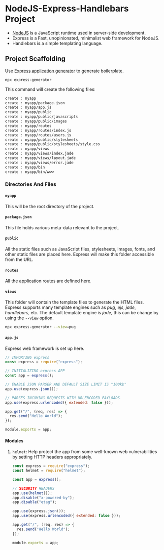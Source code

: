 # NodeJS-Express-Handlebars Project

- [NodeJS](./NodeJS) is a JavaScript runtime used in server-side development.
- Express is a Fast, unopinionated, minimalist web framework for NodeJS.
- Handlebars is a simple templating language.

## Project Scaffolding

Use [Express application generator](https://expressjs.com/en/starter/generator.html) to generate boilerplate.

```bash
npx express-generator
```

This command will create the following files:

```bash
create : myapp
create : myapp/package.json
create : myapp/app.js
create : myapp/public
create : myapp/public/javascripts
create : myapp/public/images
create : myapp/routes
create : myapp/routes/index.js
create : myapp/routes/users.js
create : myapp/public/stylesheets
create : myapp/public/stylesheets/style.css
create : myapp/views
create : myapp/views/index.jade
create : myapp/views/layout.jade
create : myapp/views/error.jade
create : myapp/bin
create : myapp/bin/www
```

### Directories And Files

#### `myapp`

This will be the root directory of the project.

#### `package.json`

This file holds various meta-data relevant to the project.

#### `public`

All the static files such as JavaScript files, stylesheets, images, fonts, and other static files are placed here.
Express will make this folder accessible from the URL.

#### `routes`

All the application routes are defined here.

#### `views`

This folder will contain the template files to generate the HTML files.
Express supports many template engines such as _pug_, _ejs_, _jade_, _handlebars_, etc.
The default template engine is _jade_, this can be change by using the `--view` option.

```bash
npx express-generator --view=pug
```

#### `app.js`

Express web framework is set up here.

```javascript
// IMPORTING express
const express = require("express");

// INITIALIZING express APP
const app = express();

// ENABLE JSON PARSER AND DEFAULT SIZE LIMIT IS "100kb"
app.use(express.json());

// PARSES INCOMING REQUESTS WITH URLENCODED PAYLOADS
app.use(express.urlencoded({ extended: false }));

app.get("/", (req, res) => {
  res.send("Hello World");
});

module.exports = app;
```

#### Modules

1. `helmet`: Help protect the app from some well-known web vulnerabilities by setting HTTP headers appropriately.

   ```javascript
   const express = require("express");
   const helmet = require("helmet");

   const app = express();

   // SECURITY HEADERS
   app.use(helmet());
   app.disable("x-powered-by");
   app.disable("etag");

   app.use(express.json());
   app.use(express.urlencoded({ extended: false }));

   app.get("/", (req, res) => {
     res.send("Hello World");
   });

   module.exports = app;
   ```
